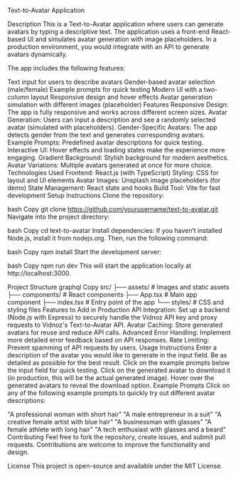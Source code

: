 Text-to-Avatar Application

Description
This is a Text-to-Avatar application where users can generate avatars by typing a descriptive text. The application uses a front-end React-based UI and simulates avatar generation with image placeholders. In a production environment, you would integrate with an API to generate avatars dynamically.

The app includes the following features:

Text input for users to describe avatars
Gender-based avatar selection (male/female)
Example prompts for quick testing
Modern UI with a two-column layout
Responsive design and hover effects
Avatar generation simulation with different images (placeholder)
Features
Responsive Design: The app is fully responsive and works across different screen sizes.
Avatar Generation: Users can input a description and see a randomly selected avatar (simulated with placeholders).
Gender-Specific Avatars: The app detects gender from the text and generates corresponding avatars.
Example Prompts: Predefined avatar descriptions for quick testing.
Interactive UI: Hover effects and loading states make the experience more engaging.
Gradient Background: Stylish background for modern aesthetics.
Avatar Variations: Multiple avatars generated at once for more choice.
Technologies Used
Frontend: React.js (with TypeScript)
Styling: CSS for layout and UI elements
Avatar Images: Unsplash image placeholders (for demo)
State Management: React state and hooks
Build Tool: Vite for fast development
Setup Instructions
Clone the repository:

bash
Copy
git clone https://github.com/yourusername/text-to-avatar.git
Navigate into the project directory:

bash
Copy
cd text-to-avatar
Install dependencies: If you haven’t installed Node.js, install it from nodejs.org. Then, run the following command:

bash
Copy
npm install
Start the development server:

bash
Copy
npm run dev
This will start the application locally at http://localhost:3000.

Project Structure
graphql
Copy
src/
├── assets/                # Images and static assets
├── components/            # React components
├── App.tsx                # Main app component
├── index.tsx              # Entry point of the app
└── styles/                # CSS and styling files
Features to Add in Production
API Integration: Set up a backend (Node.js with Express) to securely handle the Vidnoz API key and proxy requests to Vidnoz's Text-to-Avatar API.
Avatar Caching: Store generated avatars for reuse and reduce API calls.
Advanced Error Handling: Implement more detailed error feedback based on API responses.
Rate Limiting: Prevent spamming of API requests by users.
Usage Instructions
Enter a description of the avatar you would like to generate in the input field. Be as detailed as possible for the best result.
Click on the example prompts below the input field for quick testing.
Click on the generated avatar to download it (in production, this will be the actual generated image).
Hover over the generated avatars to reveal the download option.
Example Prompts
Click on any of the following example prompts to quickly try out different avatar descriptions:

"A professional woman with short hair"
"A male entrepreneur in a suit"
"A creative female artist with blue hair"
"A businessman with glasses"
"A female athlete with long hair"
"A tech enthusiast with glasses and a beard"
Contributing
Feel free to fork the repository, create issues, and submit pull requests. Contributions are welcome to improve the functionality and design.

License
This project is open-source and available under the MIT License.
